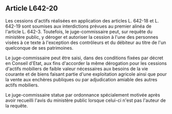 Article L642-20
----
Les cessions d'actifs réalisées en application des articles L. 642-18 et L.
642-19 sont soumises aux interdictions prévues au premier alinéa de l'article L.
642-3. Toutefois, le juge-commissaire peut, sur requête du ministère public, y
déroger et autoriser la cession à l'une des personnes visées à ce texte à
l'exception des contrôleurs et du débiteur au titre de l'un quelconque de ses
patrimoines.

Le juge-commissaire peut être saisi, dans des conditions fixées par décret en
Conseil d'Etat, aux fins d'accorder la même dérogation pour les cessions
d'actifs mobiliers de faible valeur nécessaires aux besoins de la vie courante
et de biens faisant partie d'une exploitation agricole ainsi que pour la vente
aux enchères publiques ou par adjudication amiable des autres actifs mobiliers.

Le juge-commissaire statue par ordonnance spécialement motivée après avoir
recueilli l'avis du ministère public lorsque celui-ci n'est pas l'auteur de la
requête.
